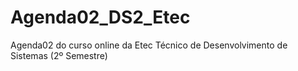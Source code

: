 # Agenda02_DS2_Etec
Agenda02 do curso online da Etec Técnico de Desenvolvimento de Sistemas (2º Semestre)
